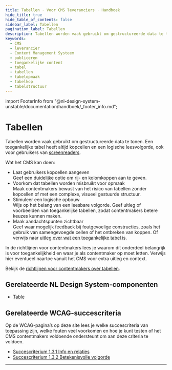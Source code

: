 ```yaml
---
title: Tabellen · Voor CMS leveranciers · Handboek
hide_title: true
hide_table_of_contents: false
sidebar_label: Tabellen
pagination_label: Tabellen
description: Tabellen worden vaak gebruikt om gestructureerde data te tonen. Een toegankelijke tabel heeft altijd kopcellen en een logische leesvolgorde, ook voor gebruikers van screenreaders.
keywords:
  - CMS
  - leverancier
  - Content Management Systeem
  - publiceren
  - toegankelijke content
  - tabel
  - tabellen
  - tabelopmaak
  - tabelkop
  - tabelstructuur
---
```


<!-- @license CC0-1.0 -->

import FooterInfo from "@nl-design-system-unstable/documentation/handboek/\_footer_info.md";

# Tabellen

Tabellen worden vaak gebruikt om gestructureerde data te tonen. Een toegankelijke tabel heeft altijd kopcellen en een logische leesvolgorde, ook voor gebruikers van [screenreaders](/woordenlijst/#screenreader).

Wat het CMS kan doen:

- Laat gebruikers kopcellen aangeven  
  Geef een duidelijke optie om rij- en kolomkoppen aan te geven.
- Voorkom dat tabellen worden misbruikt voor opmaak  
  Maak contentmakers bewust van het risico van tabellen zonder kopcellen of met een complexe, visueel gestuurde structuur.
- Stimuleer een logische opbouw  
  Wijs op het belang van een leesbare volgorde. Geef uitleg of voorbeelden van toegankelijke tabellen, zodat contentmakers betere keuzes kunnen maken.
- Maak aandachtspunten zichtbaar  
  Geef waar mogelijk feedback bij foutgevoelige constructies, zoals het gebruik van samengevoegde cellen of het ontbreken van koppen. Of verwijs naar [uitleg over wat een toegankelijke tabel is](/richtlijnen/content/tekstopmaak/tabellen).

In de richtlijnen voor contentmakers lees je waarom dit onderdeel belangrijk is voor toegankelijkheid en waar je als contentmaker op moet letten. Verwijs hier eventueel naartoe vanuit het CMS voor extra uitleg en context.

Bekijk de [richtlijnen voor contentmakers over tabellen](/richtlijnen/content/tekstopmaak/tabellen).

## Gerelateerde NL Design System-componenten

- [Table](/table)

## Gerelateerde WCAG-succescriteria

Op de WCAG-pagina’s op deze site lees je welke succescriteria van toepassing zijn, welke fouten veel voorkomen en hoe je kunt testen of het CMS contentmakers voldoende ondersteunt om aan deze criteria te voldoen.

- [Succescriterium 1.3.1 Info en relaties](/wcag/1.3.1)
- [Succescriterium 1.3.2 Betekenisvolle volgorde](/wcag/1.3.2)

---

<FooterInfo />

